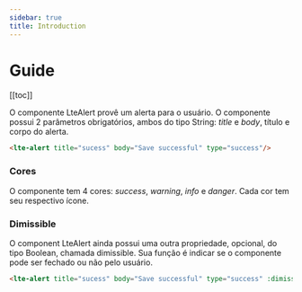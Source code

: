 ```yaml
---
sidebar: true
title: Introduction
---
```


# Guide

[[toc]]

O componente LteAlert provê um alerta para o usuário. O componente possui 2 parâmetros obrigatórios, ambos do tipo String: _title_ e _body_, título e corpo do alerta.


```html
<lte-alert title="sucess" body="Save successful" type="success"/>
```
<lte-alert title="sucess" body="Save successful" type="success"/>

### Cores

O componente tem 4 cores: _success_, _warning_, _info_ e _danger_. Cada cor tem seu respectivo ícone.

<lte-alert title="sucess" body="Save successful" type="success"/>
<lte-alert title="info" body="34 registros" type="info"/>
<lte-alert title="Cuidado" body="Curva perigosa a frente" type="warning"/>
<lte-alert title="Perigo" body="Operação perigosa" type="danger"/>

### Dimissible

O component LteAlert ainda possui uma outra propriedade, opcional, do tipo Boolean, chamada dimissible. Sua função é indicar se o componente pode ser fechado ou não pelo usuário.


```html
<lte-alert title="sucess" body="Save successful" type="success" :dimissible="true"/>
```
<lte-alert title="sucess" body="Save successful" type="success" :dimissible="true"/>
